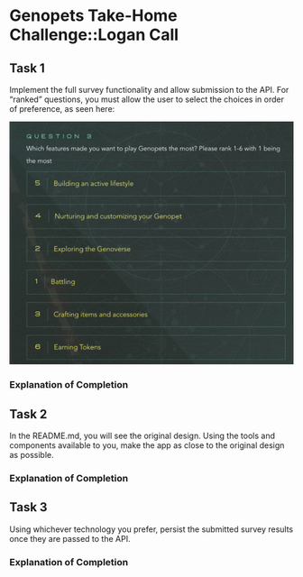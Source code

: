 # Genopets Take-Home Challenge::Logan Call

## Task 1

Implement the full survey functionality and allow submission to the API. For “ranked” questions, you must allow the user to select the choices in order of preference, as seen here:

![task-one-image-1](/.readme-assets/task-one-image-1.png)

### Explanation of Completion

## Task 2

In the README.md, you will see the original
design. Using the tools and components
available to you, make the app as close to the original design as possible.

### Explanation of Completion

## Task 3

Using whichever technology you prefer, persist the submitted survey results once
they are passed to the API.

### Explanation of Completion
